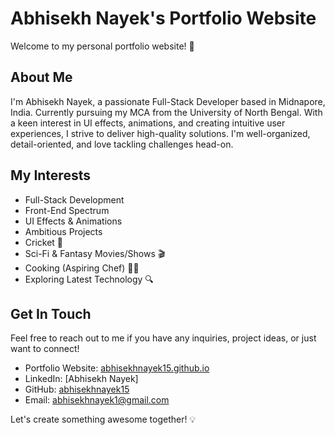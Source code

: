 # Abhisekh Nayek's Portfolio Website

Welcome to my personal portfolio website! 🚀

## About Me

I'm Abhisekh Nayek, a passionate Full-Stack Developer based in Midnapore, India. Currently pursuing my MCA from the University of North Bengal. With a keen interest in UI effects, animations, and creating intuitive user experiences, I strive to deliver high-quality solutions. I'm well-organized, detail-oriented, and love tackling challenges head-on.

## My Interests

- Full-Stack Development
- Front-End Spectrum
- UI Effects & Animations
- Ambitious Projects
- Cricket 🏏
- Sci-Fi & Fantasy Movies/Shows 🎬
- Cooking (Aspiring Chef) 👨‍🍳
- Exploring Latest Technology 🔍

## Get In Touch

Feel free to reach out to me if you have any inquiries, project ideas, or just want to connect!

- Portfolio Website: [abhisekhnayek15.github.io](https://abhisekhnayek15.github.io)
- LinkedIn: [Abhisekh Nayek]
- GitHub: [abhisekhnayek15](https://github.com/abhisekhnayek15)
- Email: [abhisekhnayek1@gmail.com](mailto:abhisekhnayek1@gmail.com)

Let's create something awesome together! 💡
